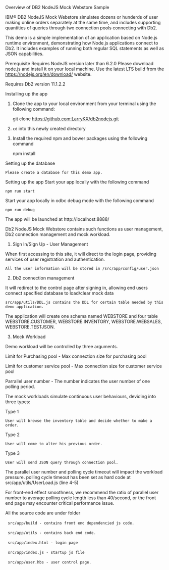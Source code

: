 Overview of DB2 NodeJS Mock Webstore Sample

IBM® DB2 NodeJS Mock Webstore simulates dozens or hunderds of user making online orders separately at the same time, and includes supporting quantities of queries through two connection pools connecting with Db2.

This demo is a simple implementation of an application based on Node.js runtime environment, demonstrating how Node.js applications connect to Db2. It includes examples of running both regular SQL statements as well as JSON capabilities. 

Prerequisite
Requires NodeJS version later than 6.2.0
Please download node.js and install it on your local machine. Use the latest LTS build from the https://nodejs.org/en/download/ website.

Requires Db2 version 11.1.2.2


Installing up the app

1.  Clone the app to your local environment from your terminal using the following command:

    git clone https://github.com:LarryKX/db2nodejs.git

2.  `cd` into this newly created directory
3.  Install the required npm and bower packages using the following command

    npm install


Setting up the database

    Please create a database for this demo app.


Setting up the app
Start your app locally with the following command

    npm run start

Start your app locally in odbc debug mode with the following command

    npm run debug

The app will be launched at http://localhost:8888/




Db2 NodeJS Mock Webstore contains such functions as
user management, Db2 connection management and mock workload.

1.  Sign In/Sign Up - User Management

When first accessing to this site, it will direct to the login page, providing services of user registration and authentication.

    All the user information will be stored in /src/app/config/user.json


2.  Db2 connection management

It will redirect to the control page after signing in, allowing end users connect specified database to load/clear mock data

    src/app/utils/DDL.js contains the DDL for certain table needed by this demo application.

The application will create one schema named WEBSTORE and four table WEBSTORE.CUSTOMER, WEBSTORE.INVENTORY, WEBSTORE.WEBSALES, WEBSTORE.TESTJSON.


3.    Mock Workload

Demo workload will be controlled by three arguments.

Limit for Purchasing pool - Max connection size for purchasing pool

Limit for customer service pool - Max connection size for customer service pool

Parrallel user number - The number indicates the user number of one polling period.


The mock workloads simulate continuous user behaviours, deviding into three types:

Type 1

    User will browse the inventory table and decide whether to make a order.

Type 2

    User will come to alter his previous order.

Type 3

    User will send JSON query through connection pool.


The parallel user number and polling cycle timeout will impact the workload pressure.
polling cycle timeout has been set as hard code at src/app/utils/UserLoad.js (line 4-5)

For front-end effect smoothness, we recommend the ratio of parallel user number to average polling cycle length less than 40/second, or the front end page may encounter critical performance issue.

All the source code are under folder

    `src/app/build - contains front end dependencied js code.`
    
    `src/app/utils - contains back end code.`
    
    `src/app/index.html - login page`
    
    `src/app/index.js - startup js file`
    
    `src/app/user.hbs - user control page.`



